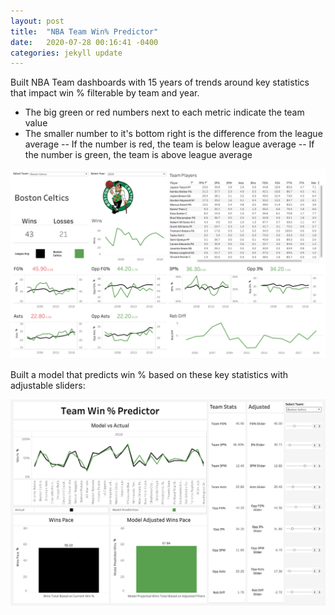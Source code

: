 ```yaml
---
layout: post
title:  "NBA Team Win% Predictor"
date:   2020-07-28 00:16:41 -0400
categories: jekyll update
---
```

Built NBA Team dashboards with 15 years of trends around key statistics that impact win % filterable by team and year. 
- The big green or red numbers next to each metric indicate the team value 
- The smaller number to it's bottom right is the difference from the league average
-- If the number is red, the team is below league average
-- If the number is green, the team is above league average

<img src="/assets/img/NBATeam.png">

Built a model that predicts win % based on these key statistics with adjustable sliders:

<img src="/assets/img/NBATeamPredict.png">
